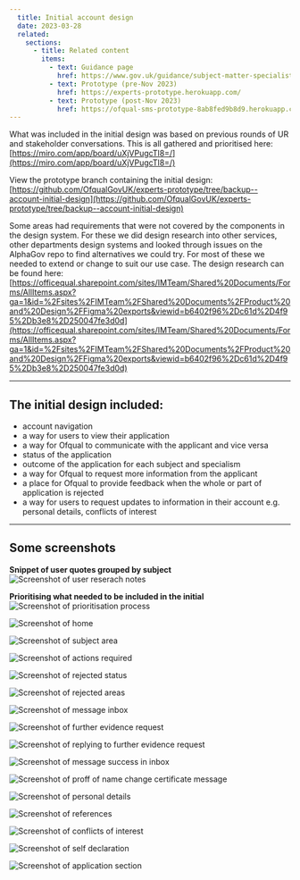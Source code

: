 ```yaml
---
  title: Initial account design
  date: 2023-03-28
  related:
    sections:
      - title: Related content
        items:
          - text: Guidance page
            href: https://www.gov.uk/guidance/subject-matter-specialists-for-ofqual
          - text: Prototype (pre-Nov 2023)
            href: https://experts-prototype.herokuapp.com/
          - text: Prototype (post-Nov 2023)
            href: https://ofqual-sms-prototype-8ab8fed9b8d9.herokuapp.com/
---
```


What was included in the initial design was based on previous rounds of UR and stakeholder conversations. This is all gathered and prioritised here: [https://miro.com/app/board/uXjVPugcTl8=/](https://miro.com/app/board/uXjVPugcTl8=/)

View the prototype branch containing the initial design: [https://github.com/OfqualGovUK/experts-prototype/tree/backup--account-initial-design](https://github.com/OfqualGovUK/experts-prototype/tree/backup--account-initial-design) 

Some areas had requirements that were not covered by the components in the design system. For these we did design research into other services, other departments design systems and looked through issues on the AlphaGov repo to find alternatives we could try. For most of these we needed to extend or change to suit our use case. The design research can be found here: [https://officequal.sharepoint.com/sites/IMTeam/Shared%20Documents/Forms/AllItems.aspx?ga=1&id=%2Fsites%2FIMTeam%2FShared%20Documents%2FProduct%20and%20Design%2FFigma%20exports&viewid=b6402f96%2Dc61d%2D4f95%2Db3e8%2D250047fe3d0d](https://officequal.sharepoint.com/sites/IMTeam/Shared%20Documents/Forms/AllItems.aspx?ga=1&id=%2Fsites%2FIMTeam%2FShared%20Documents%2FProduct%20and%20Design%2FFigma%20exports&viewid=b6402f96%2Dc61d%2D4f95%2Db3e8%2D250047fe3d0d)

---

## The initial design included: 

- account navigation 
- a way for users to view their application 
- a way for Ofqual to communicate with the applicant and vice versa
- status of the application 
- outcome of the application for each subject and specialism 
- a way for Ofqual to request more information from the applicant
- a place for Ofqual to provide feedback when the whole or part of application is rejected 
- a way for users to request updates to information in their account e.g. personal details, conflicts of interest 

----


## Some screenshots
**Snippet of user quotes grouped by subject**
![Screenshot of user reserach notes](1.png)

**Prioritising what needed to be included in the initial**
![Screenshot of prioritisation process](2.png)

![Screenshot of home](3.png)

![Screenshot of subject area](4.png)

![Screenshot of actions required](5.png)

![Screenshot of rejected status](6.png)

![Screenshot of rejected areas](7.png)

![Screenshot of message inbox](8.png)

![Screenshot of further evidence request](9.png)

![Screenshot of replying to further evidence request](10.png)

![Screenshot of message success in inbox](11.png)

![Screenshot of proff of name change certificate message](12.png)

![Screenshot of personal details](13.png)

![Screenshot of references](14.png)

![Screenshot of conflicts of interest](15.png)

![Screenshot of self declaration](16.png)

![Screenshot of application section](17.png)